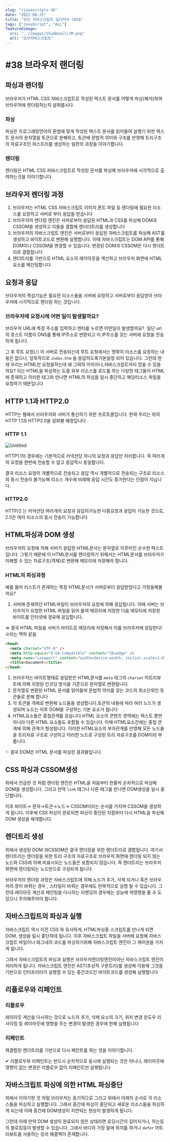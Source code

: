 ```yaml
---
slug: "/javascripts-36"
date: "2022-08-25"
title: "모던 자바스크립트 딥다이브 CH38"
tags: ["JavaScript", "ALL"]
featuredimage:
  src: "../images/thumbnail/JM.png"
  alt: "모던자바스크립트"
---
```


# #38 브라우저 랜더링

## 파싱과 렌더링

브라우저가 HTML CSS 자바스크립트로 작성된 텍스트 문서를 어떻게 파싱(해석)하여 브라우저에 렌더링하는지 살펴봅시다.

### 파싱

파싱은 프로그래밍언어의 문법에 맞게 작성된 텍스트 문서를 읽어들여 실행기 위한 텍스트 문서의 문자열을 토큰으로 분해하고, 토큰에 문법적 의미와 구조를 반영해 트리구조의 자료구조인 파스트리를 생성하는 일련의 과정을 이야기합니다.

### 렌더링

렌더링은 HTML CSS 자바스크립트로 작성된 문서를 파싱해 브라우저에 시각적으로 출력하는것을 이야기합니다.

## 브라우저 렌더링 과정

1. 브라우저는 HTML CSS 자바스크립트 이미지 폰트 파일 등 렌더링에 필요한 리소스를 요청하고 서버로 부터 응답을 받습니다
2. 브라우저의 렌더링 엔진은 서버로부터 응답된 HTML과 CSS를 파싱해 DOM과 CSSOM을 생성하고 이들을 결합해 렌더더트리를 생성합니다
3. 브라우저의 자바스크립트 엔진은 서버로부터 응답된 자바스크립트를 파싱해 AST를 생성하고 바이트코드로 변환해 실행합니다. 이때 자바스크립트는 DOM API를 통해 DOM이나 CSSOM을 변경할 수 있습니다. 변경된 DOM과 CSSOM은 다시 렌더트리로 결합됩니다
4. 렌더트리를 기반으로 HTML 요소의 레이아웃을 계산하고 브라우저 화면에 HTML요소를 페인팅합니다

## 요청과 응답

브라우저의 핵심기능은 필요한 리소스들을 서버에 요청하고 서버로부터 응답받아 브라우저에 시각적으로 렌더링 하는 것입니다.

### 브라우저에 요청시에 어떤 일이 발생할까요?

브라우저 URL에 특정 주소를 입력하고 엔터를 누르면 어떤일이 발생할까요?. 일단 url의 호스트 이름이 DNS를 통해 IP주소로 변환되고 이 IP주소를 갖는 서버에 요청을 전송하게 됩니다.

그 후 루트 요청(`/`) 이 서버로 전송되는데 루트 요청에서는 명확히 리소스를 요청하는 내용은 없으나, 암묵적으로 `index.htm` 을 응답하도록기본설정 되어 있습니다. 그런데 현재 우리는 HTML만 요청을하는데 왜 그외의 이미지나,자바스크립트까지 얻을 수 있을까요? 이는 HTML을 파싱하는 도중 외부 리소스를 로드를 하는 다양한 태그들이 HTML에 존재하고 이러한 태그와 만나면 HTML의 파싱을 일시 중단하고 해당리소스 파일을 요청하기 때문입니다

## HTTP 1.1과 HTTP2.0

HTTP는 웹에서 브라우저와 서버가 통신하기 위한 프로토콜입니다. 현재 우리는 위의 HTTP 1.1과 HTTP2.0을 살펴볼 예정입니다 .

### HTTP 1.1

![Untitled](#38%20%E1%84%87%E1%85%B3%E1%84%85%E1%85%A1%E1%84%8B%E1%85%AE%E1%84%8C%E1%85%A5%20%E1%84%85%E1%85%A2%E1%86%AB%E1%84%83%E1%85%A5%E1%84%85%E1%85%B5%E1%86%BC%20ff7f7c88600d42eaa8e85e281a18c08a/Untitled.png)

HTTP1.1의 경우에는 기본적으로 커넥션당 하나의 요청과 응답만 처리합니다. 즉 여러개의 요청을 한번에 전송할 수 없고 응답역시 동일합니다.

결국 리소스 요청이 개별적으로 전송되고 응답 역시 개별적으로 전송되는 구조로 리소스의 동시 전송이 불가능해 리소스 개수에 비례해 응답 시간도 증가한다는 단점이 지닙니다.

### HTTP2.0

HTTP/2 는 커넥션당 여러개의 요청과 응답이가능한 다중요청과 응답이 가능한 것으로, 2.0은 여러 리소스의 동시 전송이 가능합니다

## HTML파싱과 DOM 생성

브라우저의 요청에 의해 서버가 응답한 HTML문서는 문자열로 이루어진 순수한 텍스트입니다. 그렇기 때문에 이 HTML문서를 렌더링하기 위해서는 HTML문서를 브라우저가 이해할 수 있는 자료구조(객체)로 변환해 메모리에 저장해야 합니다.

### HTML의 파싱과정

예를 들어 리스트가 존재하는 특정 HTML문서가 서버로부터 응답받았다고 가정을해볼까요?

1. 서버에 존재하던 HTML파일이 브라우저의 요청에 의해 응답됩니다. 이때 서버는 브라우저가 요청한 HTML 파일을 읽어 들여 메모리에 저장한 다음 메모리에 저장된 바이트를 인터넷에 경유해 응답합니다.

⇒ 결국 HTML 파일을 서버가 바이트로 메모리에 저장해서 이를 브라우저에 응답한다! ㄹ라는 맥락 같음

```html
<head>
  <meta charset="UTF-8" />
  <meta http-equiv="X-UA-Compatible" content="IE=edge" />
  <meta name="viewport" content="width=device-width, initial-scale=1.0" />
  <title>Document</title>
</head>
```

1. 브라우저는 바이트형태로 응답받은 HTML문서를 `meta` 태그의 `charset` 어트리뷰트에 의해 지정된 인코딩 방식을 기준으로 문자열로 변환됩니다.
2. 문자열로 변환된 HTML 문서를 읽어들여 문법적 의미를 갖는 코드의 최소단위인 토큰들로 분해 합니다
3. 각 토큰을 객체로 변환해 노드들을 생성합니다.토큰의 내용에 따라 여러 노드가 생성되며 노드는 이후 DOM을 구성하는 기본 요소가 됩니다
4. HTML요소들은 중첩관계를 갖습니다.HTML 요소의 콘텐츠 영역에는 텍스트 뿐만아니라 다른 HTML 요소들도 포함될 수 있습니다. 이때 HTML요소간에는 중첩 관계에 의해 관계가 형성됩니다. 이러한 HTML요소의 부자관계를 반영해 모든 노드들을 트리자료 구조로 구성하고 이러한 노드로 구성된 트리 자료구조를 DOM이라 부릅니다.

✨ 결국 DOM은 HTML 문서를 파싱한 결과물입니다.

## CSS 파싱과 CSSOM생성

위에서 언급한 것 처럼 렌더링 엔진은 HTML을 처음부터 한줄씩 순차적으로 파싱해 DOM을 생성합니다. 그리고 만약 `link` 태그나 다른 태그를 만나면 DOM생성을 일시 중단합니다.

이후 바이트→ 문자→토큰→노드→ CSSOM이라는 순서를 거치며 CSSOM을 생성하게 됩니다. 이후에 CSS 파싱이 완료되면 파싱이 중단된 지점부터 다시 HTML을 파싱해 DOM 생성을 재개합니다.

## 렌더트리 생성

위에서 생성된 DOM 과CSSOM은 결국 렌더링을 위한 렌더트리로 결합됩니다. 여기서 렌더트리는 렌더링을 위한 트리 구조의 자료구조로 브라우저 화면에 렌더링 되지 않는 노드와 CSS에 의해 비표시되는 노드들은 포함되지 않습니다. 즉 렌더트리는 브라우저 화면에 렌더링되는 노드만으로 구성되게 됩니다.

브라우저의 렌더링 과정은 자바스크립트에 의해 노드가 추가, 삭제 되거나 혹은 브라우저의 창이 바뀌는 경우 , 스타일이 바뀌는 경우에도 반복적으로 실행 될 수 있습니다. 그런데 레이아웃 계산과 페인팅을 다시하는 리렌딩의 경우에는 성능에 악영향을 줄 수 도 있으니 주의해주어야 합니다.

## 자바스크립트의 파싱과 실행

자바스크립트 역시 이전 CSS 와 유사하게, HTML파싱중 스크립트를 만나게 되면 DOM, 생성을 일시 중단하데 됩니다. 이후 자바스크립트 파일을 서버에 요청해 자바스크립트 파일이나 태그내의 코드를 파싱하기위해 자바스크립트 엔진이 그 제어권을 가지게 됩니다.

그래서 자바스크립트의 파싱과 실행은 브라우저렌더링엔진이아닌 자바스크립트 엔진이 처리하게 됩니다. 자바스크립트 엔진은 AST(추상적 구문트리)를 생성해 이용해 그것을 기반으로 인터프리터가 실행할 수 있는 중간코드인 바이트코드를 생성해 실행합니다

## 리플로우와 리페인트

### 리플로우

레이아웃 계산을 다시하는 것으로 노드의 추가, 삭제 요소의 크기, 위치 변경 윈도우 리사이징 등 레이아웃에 영향을 주는 변경이 발생한 경우에 한해 실행됩니다

### 리페인트

재결합된 렌더트리를 기반으로 다시 페인트를 하는 것을 이야기합니다.

✔ 리플로우와 리페인트는 반드시 순차적으로 동시에 실행되는 것은 아니나, 레이아웃에 영향이 없는 변경은 리플로우 없이 리페인트만 실행됩니다

## 자바스크립트 파싱에 의한 HTML 파싱중단

위에서 이야기한 것 처럼 브라우저는 동기적으로 그리고 위에서 아래의 순서로 각 리소스들을 파싱하고 실행합니다. 그래서 중간에 파싱이 중단되고 새로운 리소스들을 파싱하게 되는데 이때 중간에 DOM생성이 지연되는 현상이 발생하게 됩니다.

그런데 이때 만약 DOM 생성이 완료되지 않은 상태라면 로딩시간이 길어지거나, 하는등의 블로킹등이 발생할 수 있습니다. 그래서 바디의 가장 밑에 위치를 하거나 `defer` 어트리뷰트를 사용하는 등의 해결책이 존재합니다.

